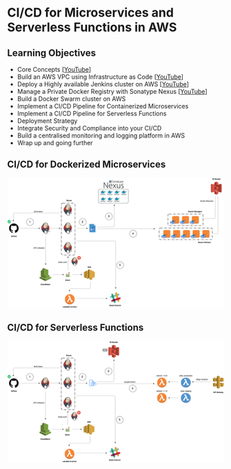 # CI/CD for Microservices and Serverless Functions in AWS

## Learning Objectives

* Core Concepts [[YouTube](https://www.youtube.com/watch?v=eAvxtPQVtDA)]
* Build an AWS VPC using Infrastructure as Code [[YouTube](https://www.youtube.com/watch?v=1tD5moDGKHM)]
* Deploy a Highly available Jenkins cluster on AWS [[YouTube](https://www.youtube.com/watch?v=XCyiYoOZayI)]
* Manage a Private Docker Registry with Sonatype Nexus [[YouTube](https://www.youtube.com/watch?v=YqswOqE-kD4)]
* Build a Docker Swarm cluster on AWS
* Implement a CI/CD Pipeline for Containerized Microservices
* Implement a CI/CD Pipeline for Serverless Functions
* Deployment Strategy
* Integrate Security and Compliance into your CI/CD 
* Build a centralised monitoring and logging platform in AWS
* Wrap up and going further


## CI/CD for Dockerized Microservices

<p align="center">
    <img src="microservices.png">
</p>

## CI/CD for Serverless Functions

<p align="center">
    <img src="functions.png">
</p>
